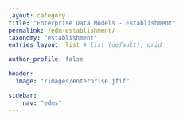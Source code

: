 ```yaml
---
layout: category
title: "Enterprise Data Models - Establishment"
permalink: /edm-establishment/
taxonomy: "establishment"
entries_layout: list # list (default), grid

author_profile: false

header:
  image: "/images/enterprise.jfif"

sidebar:
    nav: "edms"
---
```


